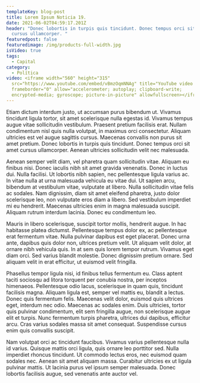 ```yaml
---
templateKey: blog-post
title: Lorem Ipsum Noticia 19.
date: 2021-06-02T04:59:17.201Z
header: "Donec lobortis in turpis quis tincidunt. Donec tempus orci sit amet
  cursus ullamcorper. "
featuredpost: false
featuredimage: /img/products-full-width.jpg
isVideo: true
tags:
  - Capital
category:
  - Política
video: <iframe width="560" height="315"
  src="https://www.youtube.com/embed/vBmzOqmNNAg" title="YouTube video player"
  frameborder="0" allow="accelerometer; autoplay; clipboard-write;
  encrypted-media; gyroscope; picture-in-picture" allowfullscreen></iframe>
---
```

Etiam dictum interdum justo, ut accumsan purus bibendum ut. Vivamus tincidunt ligula tortor, sit amet scelerisque nulla egestas id. Vivamus tempus augue vitae sollicitudin vestibulum. Praesent pretium facilisis erat. Nullam condimentum nisl quis nulla volutpat, in maximus orci consectetur. Aliquam ultricies est vel augue sagittis cursus. Maecenas convallis non purus sit amet pretium. Donec lobortis in turpis quis tincidunt. Donec tempus orci sit amet cursus ullamcorper. Aenean ultricies sollicitudin velit nec malesuada.

Aenean semper velit diam, vel pharetra quam sollicitudin vitae. Aliquam eu finibus nisi. Donec iaculis nibh sit amet gravida venenatis. Donec in luctus dui. Nulla facilisi. Ut lobortis nibh sapien, nec pellentesque ligula varius ac. In vitae nulla at urna malesuada vehicula eu vitae dui. Ut sapien arcu, bibendum at vestibulum vitae, vulputate at libero. Nulla sollicitudin vitae felis ac sodales. Nam dignissim, diam sit amet eleifend pharetra, justo dolor scelerisque leo, non vulputate eros diam a libero. Sed vestibulum imperdiet mi eu hendrerit. Maecenas ultricies enim in magna malesuada suscipit. Aliquam rutrum interdum lacinia. Donec eu condimentum leo.

Mauris in libero scelerisque, suscipit tortor mollis, hendrerit augue. In hac habitasse platea dictumst. Pellentesque tempus dolor ex, ac pellentesque erat fermentum vitae. Nulla pulvinar dapibus est eget placerat. Donec urna ante, dapibus quis dolor non, ultrices pretium velit. Ut aliquam velit dolor, at ornare nibh vehicula quis. In at sem quis lorem tempor rutrum. Vivamus eget diam orci. Sed varius blandit molestie. Donec dignissim pretium ornare. Sed aliquam velit in erat efficitur, ut euismod velit fringilla.

Phasellus tempor ligula nisi, id finibus tellus fermentum eu. Class aptent taciti sociosqu ad litora torquent per conubia nostra, per inceptos himenaeos. Pellentesque odio lacus, scelerisque in quam quis, tincidunt facilisis magna. Aliquam ligula est, semper vel mattis eu, blandit a lectus. Donec quis fermentum felis. Maecenas velit dolor, euismod quis ultrices eget, interdum nec odio. Maecenas ac sodales enim. Duis ultricies, tortor quis pulvinar condimentum, elit sem fringilla augue, non scelerisque augue elit et turpis. Nunc fermentum turpis pharetra, ultrices dui dapibus, efficitur arcu. Cras varius sodales massa sit amet consequat. Suspendisse cursus enim quis convallis suscipit.

Nam volutpat orci ac tincidunt faucibus. Vivamus varius pellentesque nulla id varius. Quisque mattis orci ligula, quis ornare leo porttitor sed. Nulla imperdiet rhoncus tincidunt. Ut commodo lectus eros, nec euismod quam sodales nec. Aenean sit amet aliquam massa. Curabitur ultricies ex ut ligula pulvinar mattis. Ut lacinia purus vel ipsum semper malesuada. Donec lobortis facilisis augue, sed venenatis ante auctor vel.